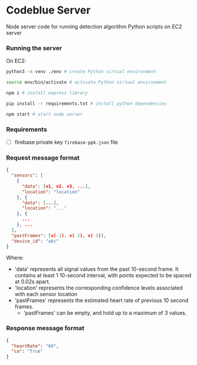 # Codeblue Server

Node server code for running detection algorithm Python scripts on EC2 server

### Running the server
On EC2: 
```bash
python3 -m venv ./env # create Python virtual environment

source env/bin/activate # activate Python virtual environment

npm i # install express library

pip install -r requirements.txt # install python dependencies

npm start # start node server
```

### Requirements
- [ ] firebase private key `firebase-ppk.json` file


### Request message format
```json
{
  "sensors": [
    {
      "data": [v1, v2, v3, ...],
      "location": "location"
    }, {
      "data": [...],
      "location": "..."
    }, {
      ...
    }, ...
  ],
  "pastFrames": [v(-1), v(-2), v(-3)],
  "device_id": "abc"
} 
```
Where:
- 'data' represents all signal values from the past 10-second frame. It contains at least 1 10-second interval, with points expected to be spaced at 0.02s apart.
- 'location' represents the corresponding confidence levels associated with each sensor location
- 'pastFrames' represents the estimated heart rate of previous 10 second frames.
    - 'pastFrames' can be empty, and hold up to a maximum of 3 values.

### Response message format
```json
{
  "heartRate": "60",
  "ca": "True"
} 
```
